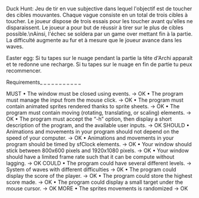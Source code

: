 Duck Hunt:
    Jeu de tir en vue subjective dans lequel l'objectif est de toucher des cibles mouvantes.
    Chaque vague consiste en un total de trois cibles à toucher.
    Le joueur dispose de trois essais pour les toucher avant qu'elles ne disparaissent.
    Le joueur a pour but de réussir à tirer sur le plus de cibles possible.\nAinsi,
    l'échec se soldera par un game over mettant fin à la partie.
    La difficulté augmente au fur et à mesure que le joueur avance dans les waves.

Easter egg:
    Si tu tapes sur le nuage pendant la partie la tête d'Archi apparaît et te redonne une recharge.
    Si tu tapes sur le nuage en fin de partie tu peux recommencer.

Requirements_ _ _ _ _ _ _ _ _ _ _

MUST
• The window must be closed using events. -> OK
• The program must manage the input from the mouse click. -> OK
• The program must contain animated sprites rendered thanks to sprite sheets. -> OK
• The program must contain moving (rotating, translating, or scaling) elements. -> OK
• The program must accept the “-h” option, then display a short description of the program, and the
available user inputs. -> OK
SHOULD
• Animations and movements in your program should not depend on the speed of your computer. -> OK
• Animations and movements in your program should be timed by sfClock elements. -> OK
• Your window should stick between 800x600 pixels and 1920x1080 pixels. -> OK
• Your window should have a limited frame rate such that it can be compute without lagging. -> OK
COULD
• The program could have several different levels. -> System of waves with different difficulties -> 0K
• The program could display the score of the player. -> OK
• The program could store the highest score made. -> OK
• The program could display a small target under the mouse cursor. -> OK
MORE
• The sprites movements is randomized -> OK
